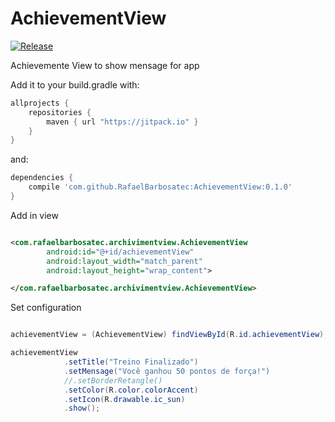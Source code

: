 # AchievementView
[ ![Release](https://img.shields.io/github/release/RafaelBarbosatec/AchievementView.svg?label=jitpack) ](https://jitpack.io/#RafaelBarbosatec/AchievementView)

Achievemente View to show mensage for app

Add it to your build.gradle with:
```gradle
allprojects {
    repositories {
        maven { url "https://jitpack.io" }
    }
}
```
and:

```gradle
dependencies {
    compile 'com.github.RafaelBarbosatec:AchievementView:0.1.0'
}

```

Add in view

```xml

<com.rafaelbarbosatec.archivimentview.AchievementView
        android:id="@+id/achievementView"
        android:layout_width="match_parent"
        android:layout_height="wrap_content">

</com.rafaelbarbosatec.archivimentview.AchievementView>

```

Set configuration

```java

achievementView = (AchievementView) findViewById(R.id.achievementView);

achievementView
            .setTitle("Treino Finalizado")
            .setMensage("Você ganhou 50 pontos de força!")
            //.setBorderRetangle()
            .setColor(R.color.colorAccent)
            .setIcon(R.drawable.ic_sun)
            .show();

```
